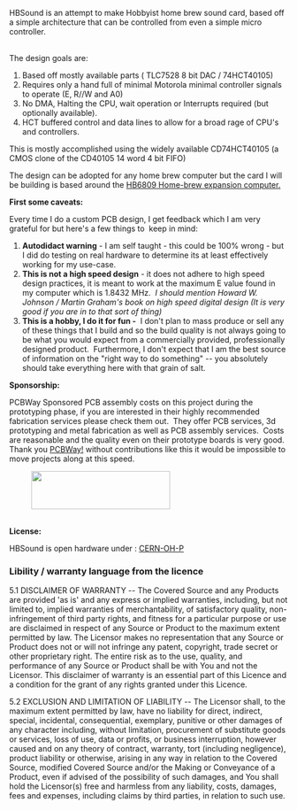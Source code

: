 <p>HBSound is an attempt to make Hobbyist home brew sound card, based off a simple architecture that can be controlled from even a simple micro controller.</p>

<p><br>The design goals are:</p>


<ol><li>Based off mostly available parts ( TLC7528 8 bit DAC / 74HCT40105)</li><li>Requires only a hand full of minimal Motorola minimal controller signals to operate (E, R//W and A0)&nbsp; </li><li>No DMA, Halting the CPU, wait operation or Interrupts required (but optionally available).</li><li>HCT buffered control and data lines to allow for a broad rage of CPU's and controllers.</li></ol>


<p>This is mostly accomplished using the widely available CD74HCT40105 (a CMOS clone of the CD40105 14 word 4 bit FIFO) </p>


<p>The design can be adopted for any home brew computer but the card I will be building is based around the <a href="https://hackaday.io/project/186398-hb6809-homebrew-computer">HB6809 Home-brew expansion computer.<br></a></p>


<p><strong>First some caveats:&nbsp;
</strong></p>


<p>Every time I do a custom PCB design, I get feedback which I am very grateful for but here's a few things to&nbsp; keep in mind:
</p>


<ol><li><strong>Autodidact warning</strong> - I am self taught - this could be 100% wrong - but I did do testing on real hardware to determine its at least effectively working for my use-case.</li><li><strong>This is not a high speed design</strong> - it does not adhere to high speed design practices, it is meant to work at the maximum E value found in my computer which is 1.8432 MHz.&nbsp; <em>I should mention Howard W. Johnson / Martin Graham's book on high speed digital design (It is very good if you are in to that sort of thing)</em></li><li><strong>This is a hobby, I do it for fun -</strong>&nbsp; I don't plan to mass produce or sell any of these things that I build and so the build quality is not always going to be what you would expect from a commercially provided, professionally designed product.&nbsp; Furthermore, I don't expect that I am the best source of information on the "right way to do something" -- you absolutely should take everything here with that grain of salt.</li></ol>


<p><strong>Sponsorship: </strong><br></p>


<p>PCBWay Sponsored PCB assembly costs on this project during the prototyping phase, if you are interested in their highly recommended fabrication services please check them out.&nbsp; They offer PCB services, 3d prototyping and metal fabrication as well as PCB assembly services.&nbsp; Costs are reasonable and the quality even on their prototype boards is very good.&nbsp; Thank you <a href="https://pcbway.com/g/H86a7b">PCBWay!</a> without contributions like this it would be impossible to move projects along at this speed.</p>


<figure><a href="https://pcbway.com/g/H86a7b" target="_blank"><img style="width: 251px; height: 69px;" class="lazy" src="https://cdn.hackaday.io/images/881021673285829291.png" width="251" height="69"></a></figure>


<p><strong><br></strong><strong>License:</strong></p>


<p>HBSound is open hardware under : <a href="https://cern-ohl.web.cern.ch/">CERN-OH-P</a><br></p>
<H3> Libility / warranty language from the licence </h3>
<p>
5.1 DISCLAIMER OF WARRANTY -- The Covered Source and any Products
      are provided 'as is' and any express or implied warranties,
      including, but not limited to, implied warranties of
      merchantability, of satisfactory quality, non-infringement of
      third party rights, and fitness for a particular purpose or use
      are disclaimed in respect of any Source or Product to the
      maximum extent permitted by law. The Licensor makes no
      representation that any Source or Product does not or will not
      infringe any patent, copyright, trade secret or other
      proprietary right. The entire risk as to the use, quality, and
      performance of any Source or Product shall be with You and not
      the Licensor. This disclaimer of warranty is an essential part
      of this Licence and a condition for the grant of any rights
      granted under this Licence.

  5.2 EXCLUSION AND LIMITATION OF LIABILITY -- The Licensor shall, to
      the maximum extent permitted by law, have no liability for
      direct, indirect, special, incidental, consequential, exemplary,
      punitive or other damages of any character including, without
      limitation, procurement of substitute goods or services, loss of
      use, data or profits, or business interruption, however caused
      and on any theory of contract, warranty, tort (including
      negligence), product liability or otherwise, arising in any way
      in relation to the Covered Source, modified Covered Source
      and/or the Making or Conveyance of a Product, even if advised of
      the possibility of such damages, and You shall hold the
      Licensor(s) free and harmless from any liability, costs,
      damages, fees and expenses, including claims by third parties,
      in relation to such use.
</p>
